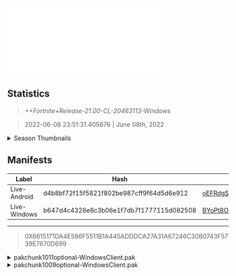 <div style="pointer-events: none">
  <img style="pointer-events: none" src="https://raw.githubusercontent.com/Tectors/Archive/master/source/dependents/gen.21.00.svg" width="360" height="155">
<div>

## Statistics
> *++Fortnite+Release-21.00-CL-20463113-Windows*

> 2022-06-08 23:51:31.405676 | June 08th, 2022

<details>
  <summary>Season Thumbnails</summary>

  > Seasonal thumbnails are a season's normal ltms and their photos.

  | Name | ID |
  | - | - |
  | [Zero Build - Duos](https://raw.githubusercontent.com/Tectors/Archive/master/source/dependents/monthly-rotaton/playlist_nobuildbr_duo_21_00.png) | Playlist_NoBuildBR_Duo |
  | [Solo](https://raw.githubusercontent.com/Tectors/Archive/master/source/dependents/monthly-rotaton/playlist_defaultsolo_21_00.png) | Playlist_DefaultSolo |
  | [Zero Build - Trios](https://raw.githubusercontent.com/Tectors/Archive/master/source/dependents/monthly-rotaton/playlist_nobuildbr_trio_21_00.png) | Playlist_NoBuildBR_Trio |
  | [Zero Build - Solo](https://raw.githubusercontent.com/Tectors/Archive/master/source/dependents/monthly-rotaton/playlist_nobuildbr_solo_21_00.png) | Playlist_NoBuildBR_Solo |
</details>

## Manifests
| Label | Hash | Route |
| - | - | - |
| Live-Android | d4b8bf72f15f5821f802be987cff9f64d5d6e912 | [oEFRdgSe6mCYvSw9GEuE9qABvwN0_A](https://github.com/Tectors/Archive/blob/master/manifests/oEFRdgSe6mCYvSw9GEuE9qABvwN0_A.manifest) |
| Live-Windows | b647d4c4328e8c3b06e1f7db7f1777115d082508 | [BYoPt8OAt4JoMUHx9UC9ERHSMU776w](https://github.com/Tectors/Archive/blob/master/manifests/BYoPt8OAt4JoMUHx9UC9ERHSMU776w.manifest) |

---

> 0X6615171DA4E596F5511B1A445ADDDCA27A31A67246C30B0743F5739E7670D699

<details>
  <summary>pakchunk1011optional-WindowsClient.pak</summary>

  > FortniteGame/Content/Paks/pakchunk1011optional-WindowsClient.pak

  > 0x629EDDB0E60EEFBF06EEE4593588466A0D9D893EF4BE1BB68405AF933BED1E38

  <img src="https://raw.githubusercontent.com/Tectors/Archive/master/source/dependents/referred/Pickaxe_ID_796_IndigoMale.svg" width="100"> <img src="https://raw.githubusercontent.com/Tectors/Archive/master/source/dependents/referred/EID_Indigo.svg" width="100"> <img src="https://raw.githubusercontent.com/Tectors/Archive/master/source/dependents/referred/CID_A_397_Athena_Commando_M_Indigo.svg" width="100"> <img src="https://raw.githubusercontent.com/Tectors/Archive/master/source/dependents/referred/BID_A_002_IndigoMale.svg" width="100"> 
</details>

<details>
  <summary>pakchunk1009optional-WindowsClient.pak</summary>

  > FortniteGame/Content/Paks/pakchunk1009optional-WindowsClient.pak

  > 0xB221C5091CDE7C68C8252575837230E80B771DD0917FA65BB606723554173EAF

  </details>

